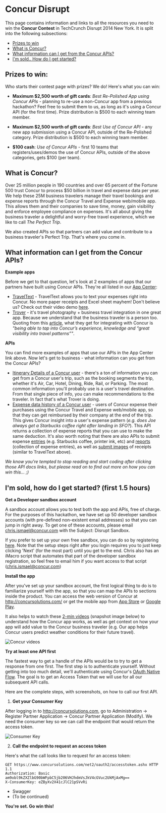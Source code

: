 
Concur Disrupt
=========

This page contains information and links to all the resources you need to win the **Concur Contest** in TechCrunch Disrupt 2014 New York.  It is split into the following subsections:

  - [Prizes to win](#prizes)
  - [What is Concur?](#concur)
  - [What information can I get from the Concur APIs?](#apis)
  - [I'm sold.. How do I get started?](#getstarted)

<a name="prizes">Prizes to win:</a>
----

Who starts their contest page with prizes? We do!  Here's what you can win:

  - **Maximum $2,500 worth of gift cards**: *Best Re-Polished App using Concur APIs* - planning to re-use a non-Concur app from a previous hackathon?  Feel free to submit them to us, as long as it's using a Concur API (for the first time). Prize distribution is $500 to each winning team member.
    
  - **Maximum $2,500 worth of gift cards**: *Best Use of Concur API* - any new app submission using a Concur API, outside of the Re-Polished category.  Prize distribution is $500 to each winning team member.
    
  - **$100 cash**: *Use of Concur APIs* - first 10 teams that registers/uses/demos the use of Concur APIs, outside of the above categories, gets $100 (per team).
    

<a name="concur">What is Concur?</a>
-----------

Over 25 million people in 190 countries and over 65 percent of the Fortune 500 trust Concur to process $50 billion in travel and expense data per year.  We help these 25M business travelers manage their travel bookings and expense reports through the Concur Travel and Expense web/mobile app.  This allows them and their companies to save time, money, gain visibility and enforce employee compliance on expenses.  It's all about giving the business traveler a delightful and worry-free travel experience, which we like to call *The Perfect Trip*.

We also created APIs so that partners can add value and contribute to a business traveler's Perfect Trip.  That's where you come in.

<a name="apis">What information can I get from the Concur APIs?</a>
--------------

**Example apps**

Before we get to that question, let's look at 2 examples of apps that our partners have built using Concur APIs.  They're all listed in our [App Center](https://www.concur.com/en-us/app-center):

- [TravelText](https://www.concur.com/en-us/partners/transaction-capture/traveltext) - TravelText allows you to text your expenses right into Concur. No more paper receipts and Excel sheet mayhem!  Don't believe us?  Check out their video demo [here](https://www.youtube.com/watch?v=sxY_PO-QKZ0).
- [Trover](https://www.concur.com/en-us/app-center/listing/nDhf34TiiC9RCocFM2xViin5c/Trover) - it's travel photography + business travel integration in one great app. Because we understand that the business traveler is a person too. Quoting from this [article](http://skift.com/2013/07/25/travel-photography-app-trover-secures-2-5-million-in-funding-from-concur/#/0), what they get for integrating with Concur is *"being able to tap into Concur’s experience, knowledge and “great visibility into travel patterns”"*.

**APIs**

You can find more examples of apps that use our APIs in the App Center link above.  Now let's get to business - what information can you get from the Concur APIs?
- [Itinerary Details of a Concur user](https://developer.concur.com/api-documentation/web-services/itinerary/itinerary-resource/itinerary-resource-get#getitindetails) - there's a ton of information you can get from a Concur user's trip, such as the booking segments the trip, whether it's Air, Car, Hotel, Dining, Ride, Rail, or Parking.  The most common information you'll probably use is a user's travel destination.  From that single piece of info, you can make recommendations to the traveler.  In fact that's what Trover is doing.
- [Expense data history of a Concur user](https://developer.concur.com/api-documentation/web-services/expense-report/expense-report-resource/get-report-digests) - users of Concur expense their purchases using the Concur Travel and Expense web/mobile app, so that they can get reimbursed by their company at the end of the trip.  This gives Concur insight into a user's expense pattern (*e.g. does Joe always get a Starbucks coffee right after landing in SFO?*). This API returns a collection of expense reports that you can use to make the same deduction.  It's also worth noting that there are also APIs to submit expense [entries](https://www.concursolutions.com/api/docs/index.html#!/Entries/Post_content_user_post_2) (e.g. Starbucks coffee, printer ink, etc) and [reports](https://developer.concur.com/api-documentation/web-services/expense-report) (collection of expense entries), as well as [submit images](https://www.concursolutions.com/api/docs/index.html#!/ReceiptImages) of receipts (similar to TravelText above).

*We know you're tempted to stop reading and start coding after clicking those API docs links, but please read on to find out more on how you can win this... ;)*

<a name="getstarted">I'm sold, how do I get started? (first 1.5 hours)</a>
----

**Get a Developer sandbox account**

A sandbox account allows you to test both the app and APIs, free of charge.  For the purposes of this hackathon, we have set up 50 developer sandbox accounts (with pre-defined non-existent email addresses) so that you can jump in right away.  To get one of these accounts, please email chris.ismael@concur.com with the Subject: Disrupt Sandbox.  

If you prefer to set up your own free sandbox, you can do so by registering [here](https://developer.concur.com/register).  Note that the setup steps right after you login requires you to just keep clicking 'Next' (for the most part) until you get to the end.  Chris also has an iMacro script that automates that part of the developer sandbox registration, so feel free to email him if you want access to that script (chris.ismael@concur.com)

**Install the app**

After you've set up your sandbox account, the first logical thing to do is to familiarize yourself with the app, so that you can map the APIs to sections inside the product.  You can access the web version of Concur at http://concursolutions.com/ or get the mobile app from [App Store](https://itunes.apple.com/us/app/concur-travel-receipts-expense/id335023774?mt=8) or [Google Play](https://play.google.com/store/apps/details?id=com.concur.breeze).

It also helps to watch these [2-min videos](https://www.concur.com/en-us/resource-center/mobile?type[]=video) (snapshot image below) to understand how the Concur app works, as well as get context on how your app will add value to the Concur business traveler (e.g. Our app helps Concur users predict weather conditions for their future travel).

![Concur videos](https://uzzjfa.bn1301.livefilestore.com/y2pKCHzTRnCEe3U2QYSl8PXRlHqocgshxeHPpbNhIp0fvyOg0Sb5ooFlcsbkyZjnpCO68WLs_sgtlVdmNajb3WIgqAx6j8NE3yNq3AZCCSPbXQ/Screen%20Shot%202014-04-21%20at%204.32.17%20PM.png?psid=1)

**Try at least one API first**

The fastest way to get a handle of the APIs would be to try to get a response from one first.  The first step is to authenticate yourself.  Without getting into too much detail, we'll authenticate using Concur's [OAuth Native Flow](https://developer.concur.com/api-documentation/oauth-20-0#nativeexample).  The goal is to get an Access Token that we will use for all our subsequent API calls.

Here are the complete steps, with screenshots, on how to call our first API.

1.  **Get your Consumer Key**  

After logging in to http://concursolutions.com, go to Administration -> Register Partner Application -> Concur Partner Application (Modify).  We need the consumer key so we can call the endpoint that would return the access token.

![Consumer Key](http://chrispogeek.files.wordpress.com/2014/01/untitled.png)

2.  **Call the endpoint to request an access token**

Here's what the call looks like to request for an access token:

    GET https://www.concursolutions.com/net2/oauth2/accesstoken.ashx HTTP 1.1
    Authorization: Basic am9obl9kZXZlbG90bWFpbC5jb206VHJhdmVsJkV4cGVuc2UkMjAxMg==
    X-ConsumerKey: eZByXv2X41cJlC21pSVvRi	

- Swagger
- (To be continued)


**You're set.  Go win this!**



  
